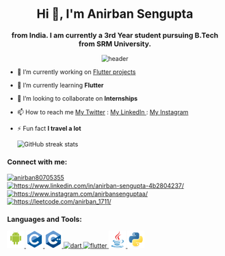 <h1 align="center">Hi 🤝, I'm Anirban Sengupta</h1>
<h3 align="center">from India. I am currently a 3rd Year student pursuing B.Tech from SRM University.</h3>

<div align="center">
  <img src="https://previews.123rf.com/images/karpenkoilia/karpenkoilia1805/karpenkoilia180500009/102165920-vector-line-web-concept-for-programming-linear-web-banner-learn-to-code.jpg" alt="header"/>
</div>

- 🔭 I’m currently working on [Flutter projects](https://github.com/anirbansengupta07/dice)

- 🌱 I’m currently learning **Flutter**

- 👯 I’m looking to collaborate on **Internships**

- 📫 How to reach me <a href="https://twitter.com/@anirbansengupta07">My Twitter</a> :  <a href="https://linkedin.com/in/anirban-sengupta-4b2804237/](https://www.linkedin.com/in/anirban-sengupta-4b2804237/)">My LinkedIn </a>  :   <a href="https://instagram.com/anirbansenguptaa/">My Instagram </a> 
- ⚡ Fun fact **I travel a lot**

  ![GitHub streak stats](https://github-readme-streak-stats.herokuapp.com/?user=anirbansengupta07&show_icons=true&theme=dark) 

<h3 align="left">Connect with me:</h3>
<p align="left">
<a href="https://twitter.com/anirban80705355" target="blank"><img align="center" src="https://raw.githubusercontent.com/rahuldkjain/github-profile-readme-generator/master/src/images/icons/Social/twitter.svg" alt="anirban80705355" height="30" width="40" /></a>
<a href="https://linkedin.com/in/https://www.linkedin.com/in/anirban-sengupta-4b2804237/" target="blank"><img align="center" src="https://raw.githubusercontent.com/rahuldkjain/github-profile-readme-generator/master/src/images/icons/Social/linked-in-alt.svg" alt="https://www.linkedin.com/in/anirban-sengupta-4b2804237/" height="30" width="40" /></a>
<a href="https://instagram.com/https://www.instagram.com/anirbansenguptaa/" target="blank"><img align="center" src="https://raw.githubusercontent.com/rahuldkjain/github-profile-readme-generator/master/src/images/icons/Social/instagram.svg" alt="https://www.instagram.com/anirbansenguptaa/" height="30" width="40" /></a>
<a href="https://www.leetcode.com/https://leetcode.com/anirbansengupta/" target="blank"><img align="center" src="https://raw.githubusercontent.com/rahuldkjain/github-profile-readme-generator/master/src/images/icons/Social/leet-code.svg" alt="https://leetcode.com/anirban_1711/" height="30" width="40" /></a>
</p>

<h3 align="left">Languages and Tools:</h3>
<p align="left"> <a href="https://developer.android.com" target="_blank" rel="noreferrer"> <img src="https://raw.githubusercontent.com/devicons/devicon/master/icons/android/android-original-wordmark.svg" alt="android" width="40" height="40"/> </a> <a href="https://www.cprogramming.com/" target="_blank" rel="noreferrer"> <img src="https://raw.githubusercontent.com/devicons/devicon/master/icons/c/c-original.svg" alt="c" width="40" height="40"/> </a> <a href="https://www.w3schools.com/cpp/" target="_blank" rel="noreferrer"> <img src="https://raw.githubusercontent.com/devicons/devicon/master/icons/cplusplus/cplusplus-original.svg" alt="cplusplus" width="40" height="40"/> </a> <a href="https://dart.dev" target="_blank" rel="noreferrer"> <img src="https://www.vectorlogo.zone/logos/dartlang/dartlang-icon.svg" alt="dart" width="40" height="40"/> </a> <a href="https://flutter.dev" target="_blank" rel="noreferrer"> <img src="https://www.vectorlogo.zone/logos/flutterio/flutterio-icon.svg" alt="flutter" width="40" height="40"/> </a> <a href="https://www.java.com" target="_blank" rel="noreferrer"> <img src="https://raw.githubusercontent.com/devicons/devicon/master/icons/java/java-original.svg" alt="java" width="40" height="40"/> </a> <a href="https://www.python.org" target="_blank" rel="noreferrer"> <img src="https://raw.githubusercontent.com/devicons/devicon/master/icons/python/python-original.svg" alt="python" width="40" height="40"/> </a> </p>
